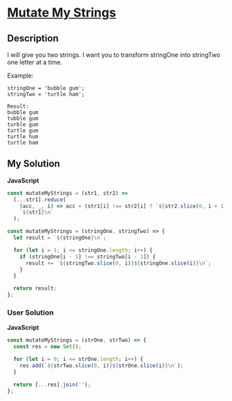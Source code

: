 # [Mutate My Strings](https://www.codewars.com/kata/59bc0059bf10a498a6000025)

## Description

I will give you two strings. I want you to transform stringOne into stringTwo one letter at a time.

Example:

```
stringOne = 'bubble gum';
stringTwo = 'turtle ham';

Result:
bubble gum
tubble gum
turble gum
turtle gum
turtle hum
turtle ham
```

## My Solution

**JavaScript**

```js
const mutateMyStrings = (str1, str2) =>
  [...str1].reduce(
    (acc, _, i) => acc + (str1[i] !== str2[i] ? `${str2.slice(0, i + 1)}${str1.slice(i + 1)}\n` : ''),
    `${str1}\n`
  );
```

```js
const mutateMyStrings = (stringOne, stringTwo) => {
  let result = `${stringOne}\n`;

  for (let i = 1; i <= stringOne.length; i++) {
    if (stringOne[i - 1] !== stringTwo[i - 1]) {
      result += `${stringTwo.slice(0, i)}${stringOne.slice(i)}\n`;
    }
  }

  return result;
};
```

### User Solution

**JavaScript**

```js
const mutateMyStrings = (strOne, strTwo) => {
  const res = new Set();

  for (let i = 0; i <= strOne.length; i++) {
    res.add(`${strTwo.slice(0, i)}${strOne.slice(i)}\n`);
  }

  return [...res].join('');
};
```
